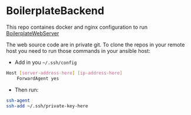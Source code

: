# BoilerplateBackend

This repo containes docker and nginx configuration to run [BoilerplateWebServer](https://github.com/HugoKovac/BoilerplateWebServer)

The web source code are in private git. To clone the repos in your remote host you need to run those commands in your ansible host:

- Add in you `~/.ssh/config`
```sh
Host [server-address-here] [ip-address-here]
    ForwardAgent yes
```
- Then run:
```sh
ssh-agent
ssh-add ~/.ssh/private-key-here
```
